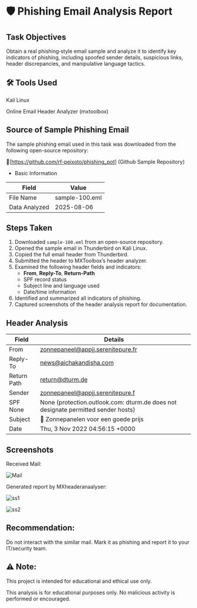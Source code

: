 # 🛡️ Phishing Email Analysis Report

## Task Objectives

Obtain a real phishing‑style email sample and analyze it to identify key indicators of phishing, including spoofed sender details, suspicious links, header discrepancies, and manipulative language tactics.

## 🛠️ Tools Used

Kali Linux

Online Email Header Analyzer (mxtoolbox)

## Source of Sample Phishing Email
The sample phishing email used in this task was downloaded from the following open-source repository:

🔗[https://github.com/rf-peixoto/phishing_pot] (Github Sample Repository)

- Basic Information

| Field  | Value |
| ------------- | ------------- |
| File Name  | sample-100.eml  |
| Data Analyzed | 2025-08-06  |


## Steps Taken

1. Downloaded `sample-100.eml` from an open-source repository.  
2. Opened the sample email in Thunderbird on Kali Linux.  
3. Copied the full email header from Thunderbird.  
4. Submitted the header to MXToolbox’s header analyzer.  
5. Examined the following header fields and indicators:
   - **From**, **Reply-To**, **Return-Path**  
   - SPF record status  
   - Subject line and language used  
   - Date/time information  
6. Identified and summarized all indicators of phishing.  
7. Captured screenshots of the header analysis report for documentation.

## Header Analysis

| Field  | Details |
| ------------- | ------------- |
| From  | zonnepaneel@appjj.serenitepure.fr  |
| Reply-To | news@aichakandisha.com  |
| Return Path | return@dturm.de  |
| Sender | zonnepaneel@appjj.serenitepure.f  |
| SPF None | None (protection.outlook.com: dturm.de does not designate permitted sender hosts) |
| Subject | 🔋 Zonnepanelen voor een goede prijs  |
| Date | Thu, 3 Nov 2022 04:56:15 +0000|

## Screenshots

Received Mail:

![Mail](https://github.com/user-attachments/assets/c9deeee1-06e0-445d-a9a3-e7ee3ce59560)


Generated report by MXheaderanaalyser: 


![ss1](https://github.com/user-attachments/assets/1c305ef6-6f52-40b1-b24d-615f0ec80876)



![ss2](https://github.com/user-attachments/assets/754659d1-3e92-4e03-aec7-27af3825b3a4)



## Recommendation:
Do not interact with the similar mail. Mark it as phishing and report it to your IT/security team.

## ⚠️ Note:

This project is intended for educational and ethical use only. 

This analysis is for educational purposes only. No malicious activity is performed or encouraged.
